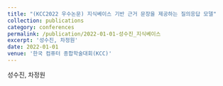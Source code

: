 ```yaml
---
title: "(KCC2022 우수논문) 지식베이스 기반 근거 문장을 제공하는 질의응답 모델"
collection: publications
category: conferences
permalink: /publication/2022-01-01-성수진_지식베이스
excerpt: '성수진, 차정원'
date: 2022-01-01
venue: '한국 컴퓨터 종합학술대회(KCC)'
---
```

성수진, 차정원
